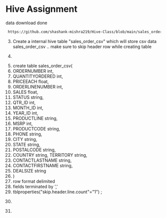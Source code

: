 # Hive Assignment

data download done
```bash
 https://github.com/shashank-mishra219/Hive-Class/blob/main/sales_order_data.csv
 ```

3. Create a internal hive table "sales_order_csv" which will store csv data sales_order_csv .. make sure to skip header row while creating table
4. ```bash
5. create table sales_order_csv( 
6.  ORDERNUMBER int,
7.  QUANTITYORDERED int,
8.   PRICEEACH float,
9.   ORDERLINENUMBER int, 
10.  SALES float, 
11.  STATUS string, 
12.  QTR_ID int, 
13.  MONTH_ID int, 
14.  YEAR_ID int, 
15.  PRODUCTLINE string, 
16.  MSRP int, 
17.  PRODUCTCODE string, 
18.  PHONE string, 
19.  CITY string, 
20.  STATE string, 
21.  POSTALCODE string, 
22.  COUNTRY string, TERRITORY string,
23.  CONTACTLASTNAME string, 
24.  CONTACTFIRSTNAME string, 
25.  DEALSIZE string 
26.  ) 
27.  row format delimited
28.  fields terminated by ',' 
29.  tblproperties("skip.header.line.count"="1") ;
30.  ```
31.  
